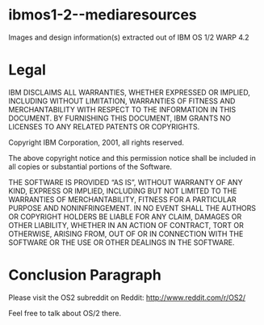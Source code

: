 # ibmos1-2--mediaresources
Images and design information(s) extracted out of IBM OS 1/2 WARP 4.2

# Legal

IBM DISCLAIMS ALL WARRANTIES, WHETHER EXPRESSED OR IMPLIED, INCLUDING
WITHOUT LIMITATION, WARRANTIES OF FITNESS AND MERCHANTABILITY WITH
RESPECT TO THE INFORMATION IN THIS DOCUMENT.  BY FURNISHING THIS
DOCUMENT, IBM GRANTS NO LICENSES TO ANY RELATED PATENTS OR COPYRIGHTS.

Copyright IBM Corporation, 2001, all rights reserved.

The above copyright notice and this permission notice shall be included in all copies or substantial portions of the Software.

THE SOFTWARE IS PROVIDED “AS IS”, WITHOUT WARRANTY OF ANY KIND, EXPRESS OR IMPLIED, INCLUDING BUT NOT LIMITED TO THE WARRANTIES OF MERCHANTABILITY, FITNESS FOR A PARTICULAR PURPOSE AND NONINFRINGEMENT. IN NO EVENT SHALL THE AUTHORS OR COPYRIGHT HOLDERS BE LIABLE FOR ANY CLAIM, DAMAGES OR OTHER LIABILITY, WHETHER IN AN ACTION OF CONTRACT, TORT OR OTHERWISE, ARISING FROM, OUT OF OR IN CONNECTION WITH THE SOFTWARE OR THE USE OR OTHER DEALINGS IN THE SOFTWARE.

# Conclusion Paragraph

Please visit the OS2 subreddit on Reddit: http://www.reddit.com/r/OS2/

Feel free to talk about OS/2 there.
